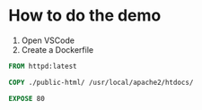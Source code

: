 # How to do the demo

1. Open VSCode
2. Create a Dockerfile


```Dockerfile
FROM httpd:latest

COPY ./public-html/ /usr/local/apache2/htdocs/

EXPOSE 80
```
